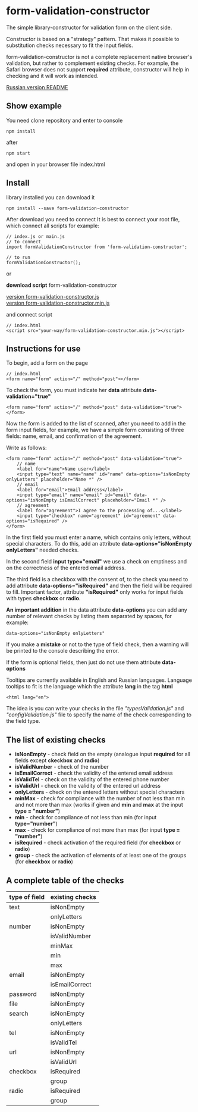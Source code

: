 # form-validation-constructor

The simple library-constructor for validation form on the client side.

Constructor is based on a "strategy" pattern. That makes it possible to
substitution checks necessary to fit the input fields.

form-validation-constructor is not a complete replacement native browser's validation, but rather to complement
existing checks. For example, the Safari browser does not support **required** attribute, constructor 
will help in checking and it will work as intended.

[Russian version README](https://github.com/alexeyvax/form-validation-constructor/blob/master/README_RU.md)

## Show example

You need clone repository and enter to console

	npm install

after 

	npm start

and open in your browser file index.html

## Install

library installed you can download it

	npm install --save form-validation-constructor

After download you need to connect
It is best to connect your root file, which connect all scripts
for example:

	// index.js or main.js
	// to connect
	import formValidationConstructor from 'form-validation-constructor';
	
	// to run
	formValidationConstructor();

or 

**download script** form-validation-constructor

[version form-validation-constructor.js](https://github.com/alexeyvax/form-validation-constructor/blob/master/download/form-validation-constructor.js)
<br />
[version form-validation-constructor.min.js](https://github.com/alexeyvax/form-validation-constructor/blob/master/download/form-validation-constructor.min.js)

and connect script

	// index.html
	<script src="your-way/form-validation-constructor.min.js"></script>

## Instructions for use

To begin, add a form on the page

	// index.html
	<form name="form" action="/" method="post"></form>

To check the form, you must indicate her **data** attribute **data-validation="true"**

	<form name="form" action="/" method="post" data-validation="true"></form>

Now the form is added to the list of scanned, after you need to add in the form input fields, for example, 
we have a simple form consisting of three fields: name, email, and confirmation of the agreement.

Write as follows:

	<form name="form" action="/" method="post" data-validation="true">
		// name
		<label for="name">Name user</label>
		<input type="text" name="name" id="name" data-options="isNonEmpty onlyLetters" placeholder="Name *" />
		// email
		<label for="email">Email address</label>
		<input type="email" name="email" id="email" data-options="isNonEmpty isEmailCorrect" placeholder="Email *" />
		// agreement
		<label for="agreement">I agree to the processing of...</label>
		<input type="checkbox" name="agreement" id="agreement" data-options="isRequired" />
	</form>

In the first field you must enter a name, which contains only letters, without special characters. 
To do this, add an attribute **data-options="isNonEmpty onlyLetters"** needed checks.

In the second field **input type="email"** we use a check on emptiness and on the correctness of the entered email address.

The third field is a checkbox with the consent of, to the check you need to add attribute 
**data-options="isRequired"** and then the field will be required to fill. 
Important factor, attribute **"isRequired"** only works for input fields with types **checkbox** or **radio**.

**An important addition** in the data attribute **data-options** you can add any number of relevant
checks by listing them separated by spaces, for example:

	data-options="isNonEmpty onlyLetters"

If you make a **mistake** or not to the type of field check, then a warning will be printed to the console
describing the error.

If the form is optional fields, then just do not use them attribute **data-options**

Tooltips are currently available in English and Russian languages. Language tooltips to fit is the language which 
the attribute **lang** in the tag **html**

	<html lang="en">

The idea is you can write your checks in the file *"typesValidation.js"* 
and *"configValidation.js"* file to specify the name of the check corresponding to the field type.

## The list of existing checks

* **isNonEmpty** - check field on the empty (analogue input **required** for all fields except **ckeckbox** and **radio**)
* **isValidNumber** - check of the number
* **isEmailCorrect** - check the validity of the entered email address
* **isValidTel** - check on the validity of the entered phone number
* **isValidUrl** - check on the validity of the entered url address
* **onlyLetters** - check on the entered letters without special characters
* **minMax** - check for compliance with the number of not less than min and not more than max (works if given
			and **min** and **max** at the input **type = "number"**)
* **min** - check for compliance of not less than min (for input **type="number"**)
* **max** - check for compliance of not more than max (for input **type = "number"**)
* **isRequired** - check activation of the required field (for **checkbox** or **radio**)
* **group** - check the activation of elements of at least one of the groups (for **checkbox** or **radio**)

## A complete table of the checks

| **type of field** | **existing checks** |
| ----------------- | ------------------- |
| text              | isNonEmpty          |
|                   | onlyLetters         |
| number            | isNonEmpty          |
|                   | isValidNumber       |
|                   | minMax              |
|                   | min                 |
|                   | max                 |
| email             | isNonEmpty          |
|                   | isEmailCorrect      |
| password          | isNonEmpty          |
| file              | isNonEmpty          |
| search            | isNonEmpty          |
|                   | onlyLetters         |
| tel               | isNonEmpty          |
|                   | isValidTel          |
| url               | isNonEmpty          |
|                   | isValidUrl          |
| checkbox          | isRequired          |
|                   | group               |
| radio             | isRequired          |
|                   | group               |


